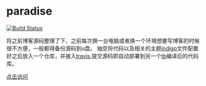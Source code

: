 # paradise
[![Build Status](https://travis-ci.org/swust-xiaoj/paradise.svg?branch=master)](https://travis-ci.org/swust-xiaoj/paradise)

将之前博客源码整理了下，之前每次换一台电脑或者换一个环境想要写博客的时候很不方便，一般都得备份源码到u盘。
抽空将代码以及相关的主题[indigo](https://github.com/yscoder/hexo-theme-indigo)文件配置好之后放入一个仓库，并接入[travis](https://travis-ci.org/),提交源码即自动部署到另一个[tb](https://github.com/swust-xiaoj/tb)编译后的代码库。

[点击访问](http://dearxiaojie.top/tb/)
